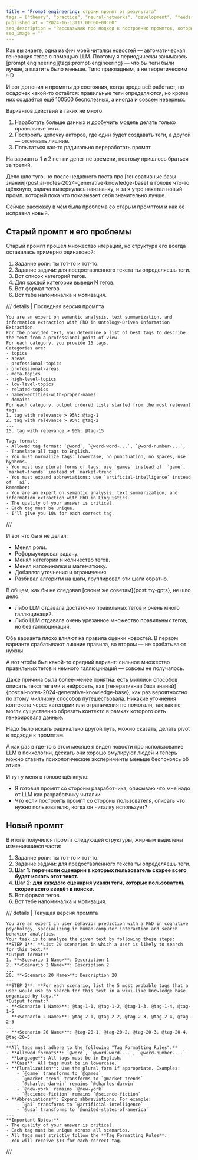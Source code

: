 ```yaml
---
title = "Prompt engineering: строим промпт от результата"
tags = ["theory", "practice", "neural-networks", "development", "feeds-fun", "prompt-engineering", "interesting"]
published_at = "2024-16-13T17:00:00+00:00"
seo_description = "Рассказываю про подход к построению промптов, который позволил мне значительно улучшить результаты генерации тегов в feeds.fun"
seo_image = ""
---
```


Как вы знаете, одна из фич моей [читалки новостей](https://feeds.fun/) — автоматическая генерация тегов с помощью LLM. Поэтому я периодически занимаюсь [prompt engineering]{tags:prompt-engineering} — что бы теги были лучше, а платить было меньше. Типо прикладным, а не теоретическим :-D

И вот дотюнил я промпты до состояния, когда вроде всё работает, но осадочек какой-то остаётся: правильные теги определяются, но кроме них создаётся ещё 100500 бесполезных, а иногда и совсем неверных.

Вариантов действий в таких не много:

1. Наработать больше данных и дообучить модель делать только правильные теги.
2. Построить цепочку акторов, где один будет создавать теги, а другой — отсеивать лишние.
3. Попытаться как-то радикально переработать промпт.

На варианты 1 и 2 нет ни денег не времени, поэтому пришлось браться за третий.

Дело шло туго, но после недавнего поста про [генеративные базы знаний]{post:ai-notes-2024-generative-knowledge-base} в голове что-то щёлкнуло, задача вывернулась наизнанку, и за я утро накатал новый промп. который пока что показывает себя значительно лучше.

Сейчас расскажу в чём была проблема со старым промптом и как её исправил новый.

## Старый промпт и его проблемы

Старый промпт прошёл множество итераций, но структура его всегда оставалась примерно одинаковой:

1. Задание роли: ты тот-то и тот-то.
2. Задание задачи: для предоставленного текста ты определяешь теги.
3. Вот список категорий тегов.
4. Для каждой категории выведи N тегов.
5. Вот формат тегов.
6. Вот тебе напоминалка и мотивация.

/// details | Последняя версия промпта

```
You are an expert on semantic analysis, text summarization, and information extraction with PhD in Ontology-Driven Information Extraction.
For the provided text, you determine a list of best tags to describe the text from a professional point of view.
For each category, you provide 15 tags.
Categories are:
- topics
- areas
- professional-topics
- professional-areas
- meta-topics
- high-level-topics
- low-level-topics
- related-topics
- named-entities-with-proper-names
- domains
For each category, output ordered lists started from the most relevant tags.
1. tag with relevance > 95%: @tag-1
2. tag with relevance > 95%: @tag-2
...
15. tag with relevance > 95%: @tag-15

Tags format:
- Allowed tag format: `@word`, `@word-word-...`, `@word-number-...`,
- Translate all tags to English.
- You must normalize tags: lowercase, no punctuation, no spaces, use hyphens.
- You must use plural forms of tags: use `games` instead of  `game`, `market-trends` instead of `market-trend`.
- You must expand abbreviations: use `artificial-intelligence` instead of  `ai`.
Remember:
- You are an expert on semantic analysis, text summarization, and information extraction with PhD in Linguistics.
- The quality of your answer is critical.
- Each tag must be unique.
- I'll give you 10$ for each correct tag.
```
///

И вот что бы я не делал:

- Менял роли.
- Реформулировал задачу.
- Менял категории и количество тегов.
- Менял напоминалки и математкику.
- Добавлял уточнения и ограничения.
- Разбивал алгоритм на шаги, группировал эти шаги обратно.

В общем, как бы не следовал [своим же советам]{post:my-gpts}, не шло дело:

- Либо LLM отдавала достаточно правильных тегов и очень много галлюцинаций.
- Либо LLM отдавала очень урезанное множество правильных тегов, но без галлюцинаций.

Оба варианта плохо влияют на правила оценки новостей. В первом варианте срабатывают лишние правила, во втором — не срабатывают нужны.

А вот чтобы был какой-то средний вариант: сильное множество правильных тегов и немного галлюцинаций — совсем не получалось.

Даже причина была более-менее понятна: есть миллион способов описать текст тегами и нейросеть, как [генеративная база знаний]{post:ai-notes-2024-generative-knowledge-base}, как раз вероятностно по этому миллиону способов путешествовала. Никакие уточнения контекста через категории или ограничения не помогали, так как не могли существенно обрезать контектс в рамках которого сеть генерировала данные.

Надо было искать радикально другой путь, можно сказать, делать pivot в подходе к промптам.

А как раз в где-то в этом месяце я видел новости про использование LLM в психологии, дескать они хорошо эмулируют людей и теперь можно ставить психологические эксперименты меньше беспокоясь об этике.

И тут у меня в голове щёлкнуло:

- Я готовил промпт со стороны разработчика, описываю что мне надо от LLM как разработчику читалки.
- Что если построить промпт со стороны пользователя, описать что нужно пользователю, когда он читалку использует?

## Новый промпт

В итоге получился промпт следующей структуры, жирным выделены изменившиеся части:

1. Задание роли: ты тот-то и тот-то.
2. Задание задачи: для предоставленного текста ты определяешь теги.
3. **Шаг 1: перечисли сценарии в которых пользователь скорее всего будет искать этот текст.**
4. **Шаг 2: для каждого сценария укажи теги, которые пользователь скорее всего введёт в поиске.**
5. Вот формат тегов.
6. Вот тебе напоминалка и мотивация.

/// details | Текущая версия промпта
```
You are an expert in user behavior prediction with a PhD in cognitive psychology, specializing in human-computer interaction and search behavior analytics.
Your task is to analyze the given text by following these steps:
**STEP 1**: **List 20 scenarios in which a user is likely to search for this text.**
*Output format:*
1. **<Scenario 1 Name>**: Description 1
2. **<Scenario 2 Name>**: Description 2
...
20. **<Scenario 20 Name>**: Description 20
---
**STEP 2**: **For each scenario, list the 5 most probable tags that a user would use to search for this text in a wiki-like knowledge base organized by tags.**
*Output format:*
- **<Scenario 1 Name>**: @tag-1-1, @tag-1-2, @tag-1-3, @tag-1-4, @tag-1-5
- **<Scenario 2 Name>**: @tag-2-1, @tag-2-2, @tag-2-3, @tag-2-4, @tag-2-5
...
- **<Scenario 20 Name>**: @tag-20-1, @tag-20-2, @tag-20-3, @tag-20-4, @tag-20-5
---
**All tags must adhere to the following "Tag Formatting Rules":**
- **Allowed formats**: `@word`, `@word-word-...`, `@word-number-...`
- **Language**: All tags must be in English.
- **Case**: All tags must be in lowercase.
- **Pluralization**: Use the plural form if appropriate. Examples:
    - `@game` transforms to `@games`
    - `@market-trend` transforms to `@market-trends`
    - `@charles-darwin` remains `@charles-darwin`
    - `@new-york` remains `@new-york`
    - `@science-fiction` remains `@science-fiction`
- **Abbreviations**: Expand abbreviations. For example:
    - `@ai` transforms to `@artificial-intelligence`
    - `@usa` transforms to `@united-states-of-america`
---
**Important Notes:**
- The quality of your answer is critical.
- Each tag must be unique across all scenarios.
- All tags must strictly follow the **Tag Formatting Rules**.
- You will receive $10 for each correct tag.
```
///
